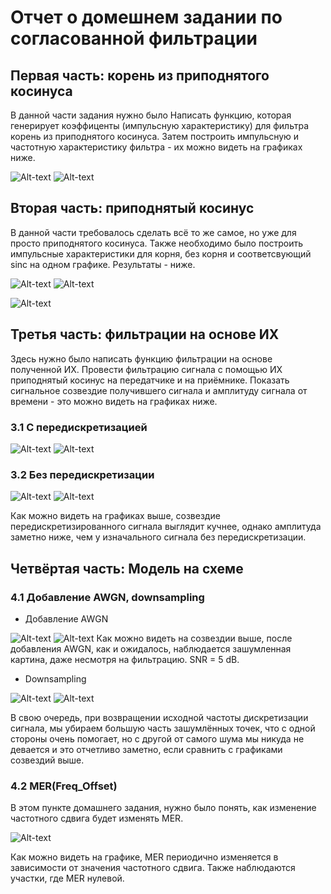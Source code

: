 # Отчет о домешнем задании по согласованной фильтрации
## Первая часть: корень из приподнятого косинуса

В данной части задания нужно было Написать функцию, которая генерирует коэффиценты (импульсную характеристику) для фильтра корень из приподнятого косинуса. Затем построить импульсную и частотную характеристику фильтра - их можно видеть на графиках ниже.

![Alt-text](<graphs/rrc1.png>)
![Alt-text](<graphs/rrc2.png>)

## Вторая часть: приподнятый косинус

В данной части требовалось сделать всё то же самое, но уже для просто приподнятого косинуса. Также необходимо было построить импульсные характеристики для корня, без корня и соответсвующий sinc на одном графике. Результаты - ниже.

![Alt-text](<graphs/rc1.png>)
![Alt-text](<graphs/rc2.png>)

![Alt-text](<graphs/pulses.png>)

## Третья часть: фильтрации на основе ИХ

Здесь нужно было написать функцию фильтрации на основе полученной ИХ. Провести фильтрацию сигнала с помощью ИХ приподнятый косинус на передатчике и на приёмнике. Показать сигнальное созвездие получившего сигнала и амплитуду сигнала от времени - это можно видеть на графиках ниже.

### 3.1 С передискретизацией
![Alt-text](<graphs/const1.png>)
![Alt-text](<graphs/ampl1.png>)

### 3.2 Без передискретизации
![Alt-text](<graphs/const2.png>)
![Alt-text](<graphs/ampl2.png>)

Как можно видеть на графиках выше, созвездие передискретизированного сигнала выглядит кучнее, однако амплитуда заметно ниже, чем у изначального сигнала без передискретизации. 

## Четвёртая часть: Модель на схеме
### 4.1 Добавление AWGN, downsampling

* Добавление AWGN

![Alt-text](<graphs/awgn.png>)
![Alt-text](<graphs/awgn2.png>)
Как можно видеть на созвездии выше, после добавления AWGN, как и ожидалось, наблюдается зашумленная картина, даже несмотря на фильтрацию. SNR = 5 dB.

* Downsampling

![Alt-text](<graphs/downsampling.png>)
![Alt-text](<graphs/downsampling2.png>)

В свою очередь, при возвращении исходной частоты дискретизации сигнала, мы убираем большую часть зашумлённых точек, что с одной стороны очень помогает, но с другой от самого шума мы никуда не девается и это отчетливо заметно, если сравнить с графиками созвездий выше.

### 4.2 MER(Freq_Offset)

В этом пункте домашнего задания, нужно было понять, как изменение частотного сдвига будет изменять MER. 

![Alt-text](<graphs/mer.png>)

Как можно видеть на графике, MER периодично изменяется в зависимости от значения частотного сдвига. Также наблюдаются участки, где MER нулевой.